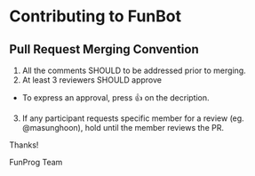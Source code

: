 # Contributing to FunBot

## Pull Request Merging Convention
 1. All the comments SHOULD to be addressed prior to merging.
 2. At least 3 reviewers SHOULD approve 
  - To express an approval, press 👍  on the decription.
 3. If any participant requests specific member for a review (eg. @masunghoon), hold until the member reviews the PR.

Thanks! 

FunProg Team
